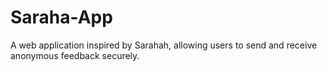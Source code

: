 # Saraha-App
A web application inspired by Sarahah, allowing users to send and receive anonymous feedback securely.
